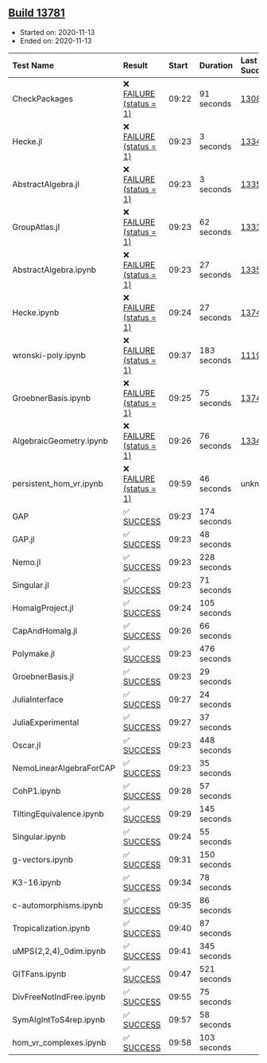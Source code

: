 ## [Build 13781](https://oscarci.mathematik.uni-kl.de/job/oscar/13781/)

* Started on: 2020-11-13
* Ended on: 2020-11-13

| Test Name    | Result | Start | Duration | Last Success | First Failure |
|:-------------|:-------|:------|:---------|:-------------|:--------------|
| CheckPackages | ❌ [FAILURE (status = 1)](https://oscarci.mathematik.uni-kl.de/job/oscar/13781/artifact/logs/build-13781/CheckPackages.log) | 09:22 | 91 seconds | [13085](https://oscarci.mathematik.uni-kl.de/job/oscar/13085/) | [13086](https://oscarci.mathematik.uni-kl.de/job/oscar/13086/) |
| Hecke.jl | ❌ [FAILURE (status = 1)](https://oscarci.mathematik.uni-kl.de/job/oscar/13781/artifact/logs/build-13781/Hecke.jl.log) | 09:23 | 3 seconds | [13341](https://oscarci.mathematik.uni-kl.de/job/oscar/13341/) | [13342](https://oscarci.mathematik.uni-kl.de/job/oscar/13342/) |
| AbstractAlgebra.jl | ❌ [FAILURE (status = 1)](https://oscarci.mathematik.uni-kl.de/job/oscar/13781/artifact/logs/build-13781/AbstractAlgebra.jl.log) | 09:23 | 3 seconds | [13355](https://oscarci.mathematik.uni-kl.de/job/oscar/13355/) | [13356](https://oscarci.mathematik.uni-kl.de/job/oscar/13356/) |
| GroupAtlas.jl | ❌ [FAILURE (status = 1)](https://oscarci.mathematik.uni-kl.de/job/oscar/13781/artifact/logs/build-13781/GroupAtlas.jl.log) | 09:23 | 62 seconds | [13311](https://oscarci.mathematik.uni-kl.de/job/oscar/13311/) | [13312](https://oscarci.mathematik.uni-kl.de/job/oscar/13312/) |
| AbstractAlgebra.ipynb | ❌ [FAILURE (status = 1)](https://oscarci.mathematik.uni-kl.de/job/oscar/13781/artifact/logs/build-13781/AbstractAlgebra.ipynb.log) | 09:23 | 27 seconds | [13355](https://oscarci.mathematik.uni-kl.de/job/oscar/13355/) | [13356](https://oscarci.mathematik.uni-kl.de/job/oscar/13356/) |
| Hecke.ipynb | ❌ [FAILURE (status = 1)](https://oscarci.mathematik.uni-kl.de/job/oscar/13781/artifact/logs/build-13781/Hecke.ipynb.log) | 09:24 | 27 seconds | [13749](https://oscarci.mathematik.uni-kl.de/job/oscar/13749/) | [13750](https://oscarci.mathematik.uni-kl.de/job/oscar/13750/) |
| wronski-poly.ipynb | ❌ [FAILURE (status = 1)](https://oscarci.mathematik.uni-kl.de/job/oscar/13781/artifact/logs/build-13781/wronski-poly.ipynb.log) | 09:37 | 183 seconds | [11192](https://oscarci.mathematik.uni-kl.de/job/oscar/11192/) | [11193](https://oscarci.mathematik.uni-kl.de/job/oscar/11193/) |
| GroebnerBasis.ipynb | ❌ [FAILURE (status = 1)](https://oscarci.mathematik.uni-kl.de/job/oscar/13781/artifact/logs/build-13781/GroebnerBasis.ipynb.log) | 09:25 | 75 seconds | [13748](https://oscarci.mathematik.uni-kl.de/job/oscar/13748/) | [13749](https://oscarci.mathematik.uni-kl.de/job/oscar/13749/) |
| AlgebraicGeometry.ipynb | ❌ [FAILURE (status = 1)](https://oscarci.mathematik.uni-kl.de/job/oscar/13781/artifact/logs/build-13781/AlgebraicGeometry.ipynb.log) | 09:26 | 76 seconds | [13341](https://oscarci.mathematik.uni-kl.de/job/oscar/13341/) | [13342](https://oscarci.mathematik.uni-kl.de/job/oscar/13342/) |
| persistent_hom_vr.ipynb | ❌ [FAILURE (status = 1)](https://oscarci.mathematik.uni-kl.de/job/oscar/13781/artifact/logs/build-13781/persistent_hom_vr.ipynb.log) | 09:59 | 46 seconds | unknown | unknown |
| GAP | ✅ [SUCCESS](https://oscarci.mathematik.uni-kl.de/job/oscar/13781/artifact/logs/build-13781/GAP.log) | 09:23 | 174 seconds |  |  |
| GAP.jl | ✅ [SUCCESS](https://oscarci.mathematik.uni-kl.de/job/oscar/13781/artifact/logs/build-13781/GAP.jl.log) | 09:23 | 48 seconds |  |  |
| Nemo.jl | ✅ [SUCCESS](https://oscarci.mathematik.uni-kl.de/job/oscar/13781/artifact/logs/build-13781/Nemo.jl.log) | 09:23 | 228 seconds |  |  |
| Singular.jl | ✅ [SUCCESS](https://oscarci.mathematik.uni-kl.de/job/oscar/13781/artifact/logs/build-13781/Singular.jl.log) | 09:23 | 71 seconds |  |  |
| HomalgProject.jl | ✅ [SUCCESS](https://oscarci.mathematik.uni-kl.de/job/oscar/13781/artifact/logs/build-13781/HomalgProject.jl.log) | 09:24 | 105 seconds |  |  |
| CapAndHomalg.jl | ✅ [SUCCESS](https://oscarci.mathematik.uni-kl.de/job/oscar/13781/artifact/logs/build-13781/CapAndHomalg.jl.log) | 09:26 | 66 seconds |  |  |
| Polymake.jl | ✅ [SUCCESS](https://oscarci.mathematik.uni-kl.de/job/oscar/13781/artifact/logs/build-13781/Polymake.jl.log) | 09:23 | 476 seconds |  |  |
| GroebnerBasis.jl | ✅ [SUCCESS](https://oscarci.mathematik.uni-kl.de/job/oscar/13781/artifact/logs/build-13781/GroebnerBasis.jl.log) | 09:23 | 29 seconds |  |  |
| JuliaInterface | ✅ [SUCCESS](https://oscarci.mathematik.uni-kl.de/job/oscar/13781/artifact/logs/build-13781/JuliaInterface.log) | 09:27 | 24 seconds |  |  |
| JuliaExperimental | ✅ [SUCCESS](https://oscarci.mathematik.uni-kl.de/job/oscar/13781/artifact/logs/build-13781/JuliaExperimental.log) | 09:27 | 37 seconds |  |  |
| Oscar.jl | ✅ [SUCCESS](https://oscarci.mathematik.uni-kl.de/job/oscar/13781/artifact/logs/build-13781/Oscar.jl.log) | 09:23 | 448 seconds |  |  |
| NemoLinearAlgebraForCAP | ✅ [SUCCESS](https://oscarci.mathematik.uni-kl.de/job/oscar/13781/artifact/logs/build-13781/NemoLinearAlgebraForCAP.log) | 09:23 | 35 seconds |  |  |
| CohP1.ipynb | ✅ [SUCCESS](https://oscarci.mathematik.uni-kl.de/job/oscar/13781/artifact/logs/build-13781/CohP1.ipynb.log) | 09:28 | 57 seconds |  |  |
| TiltingEquivalence.ipynb | ✅ [SUCCESS](https://oscarci.mathematik.uni-kl.de/job/oscar/13781/artifact/logs/build-13781/TiltingEquivalence.ipynb.log) | 09:29 | 145 seconds |  |  |
| Singular.ipynb | ✅ [SUCCESS](https://oscarci.mathematik.uni-kl.de/job/oscar/13781/artifact/logs/build-13781/Singular.ipynb.log) | 09:24 | 55 seconds |  |  |
| g-vectors.ipynb | ✅ [SUCCESS](https://oscarci.mathematik.uni-kl.de/job/oscar/13781/artifact/logs/build-13781/g-vectors.ipynb.log) | 09:31 | 150 seconds |  |  |
| K3-16.ipynb | ✅ [SUCCESS](https://oscarci.mathematik.uni-kl.de/job/oscar/13781/artifact/logs/build-13781/K3-16.ipynb.log) | 09:34 | 78 seconds |  |  |
| c-automorphisms.ipynb | ✅ [SUCCESS](https://oscarci.mathematik.uni-kl.de/job/oscar/13781/artifact/logs/build-13781/c-automorphisms.ipynb.log) | 09:35 | 86 seconds |  |  |
| Tropicalization.ipynb | ✅ [SUCCESS](https://oscarci.mathematik.uni-kl.de/job/oscar/13781/artifact/logs/build-13781/Tropicalization.ipynb.log) | 09:40 | 87 seconds |  |  |
| uMPS(2,2,4)_0dim.ipynb | ✅ [SUCCESS](https://oscarci.mathematik.uni-kl.de/job/oscar/13781/artifact/logs/build-13781/uMPS-2-2-4-_0dim.ipynb.log) | 09:41 | 345 seconds |  |  |
| GITFans.ipynb | ✅ [SUCCESS](https://oscarci.mathematik.uni-kl.de/job/oscar/13781/artifact/logs/build-13781/GITFans.ipynb.log) | 09:47 | 521 seconds |  |  |
| DivFreeNotIndFree.ipynb | ✅ [SUCCESS](https://oscarci.mathematik.uni-kl.de/job/oscar/13781/artifact/logs/build-13781/DivFreeNotIndFree.ipynb.log) | 09:55 | 75 seconds |  |  |
| SymAlgIntToS4rep.ipynb | ✅ [SUCCESS](https://oscarci.mathematik.uni-kl.de/job/oscar/13781/artifact/logs/build-13781/SymAlgIntToS4rep.ipynb.log) | 09:57 | 58 seconds |  |  |
| hom_vr_complexes.ipynb | ✅ [SUCCESS](https://oscarci.mathematik.uni-kl.de/job/oscar/13781/artifact/logs/build-13781/hom_vr_complexes.ipynb.log) | 09:58 | 103 seconds |  |  |
